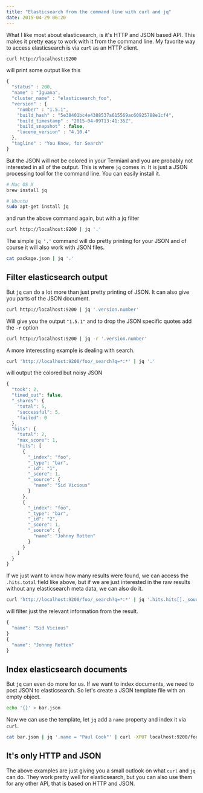 ```yaml
---
title: "Elasticsearch from the command line with curl and jq"
date: 2015-04-29 06:20
---
```


What I like most about elasticsearch, is it's HTTP and JSON based API. This makes it pretty easy to work with it from the command line. My favorite way to access elasticsearch is via `curl` as an HTTP client.

```sh
curl http://localhost:9200
```

will print some output like this

```javascript
{
  "status" : 200,
  "name" : "Iguana",
  "cluster_name" : "elasticsearch_foo",
  "version" : {
    "number" : "1.5.1",
    "build_hash" : "5e38401bc4e4388537a615569ac60925788e1cf4",
    "build_timestamp" : "2015-04-09T13:41:35Z",
    "build_snapshot" : false,
    "lucene_version" : "4.10.4"
  },
  "tagline" : "You Know, for Search"
}
```

But the JSON will not be colored in your Termianl and you are probably not interested in all of the output. This is where `jq` comes in. It is just a JSON processing tool for the command line. You can easily install it.

```sh
# Mac OS X
brew install jq

# Ubuntu
sudo apt-get install jq
```

and run the above command again, but with a jq filter

```sh
curl http://localhost:9200 | jq '.'
```

The simple `jq '.'` command will do pretty printing for your JSON and of course it will also work with JSON files.

```sh
cat package.json | jq '.'
```

## Filter elasticsearch output
But `jq` can do a lot more than just pretty printing of JSON. It can also give you parts of the JSON document.

```sh
curl http://localhost:9200 | jq '.version.number'
```

Will give you the output `"1.5.1"` and to drop the JSON specific quotes add the `-r` option

```sh
curl http://localhost:9200 | jq -r '.version.number'
```

A more interessting example is dealing with search.

```sh
curl 'http://localhost:9200/foo/_search?q=*:*' | jq '.'
```

will output the colored but noisy JSON

```javascript
{
  "took": 2,
  "timed_out": false,
  "_shards": {
    "total": 5,
    "successful": 5,
    "failed": 0
  },
  "hits": {
    "total": 2,
    "max_score": 1,
    "hits": [
      {
        "_index": "foo",
        "_type": "bar",
        "_id": "1",
        "_score": 1,
        "_source": {
          "name": "Sid Vicious"
        }
      },
      {
        "_index": "foo",
        "_type": "bar",
        "_id": "2",
        "_score": 1,
        "_source": {
          "name": "Johnny Rotten"
        }
      }
    ]
  }
}
```

If we just want to know how many results were found, we can access the `.hits.total` field like above, but if we are just interested in the raw results without any elasticsearch meta data, we can also do it.

```sh
curl 'http://localhost:9200/foo/_search?q=*:*' | jq '.hits.hits[]._source'
```

will filter just the relevant information from the result.

```javascript
{
  "name": "Sid Vicious"
}
{
  "name": "Johnny Rotten"
}
```

## Index elasticsearch documents
But `jq` can even do more for us. If we want to index documents, we need to post JSON to elasticsearch. So let's create a JSON template file with an empty object.

```sh
echo '{}' > bar.json
```

Now we can use the template, let `jq` add a `name` property and index it via `curl`.

```sh
cat bar.json | jq '.name = "Paul Cook"' | curl -XPUT localhost:9200/foo/bar -d @-
```

## It's only HTTP and JSON
The above examples are just giving you a small outlook on what `curl` and `jq` can do. They work pretty well for elasticsearch, but you can also use them for any other API, that is based on HTTP and JSON.
